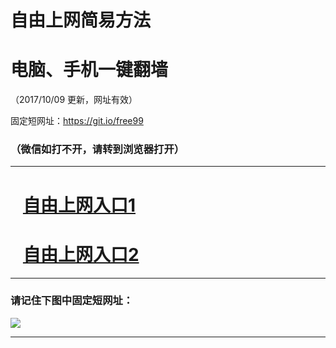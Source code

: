 ﻿# 自由上网简易方法

# 电脑、手机一键翻墙

（2017/10/09 更新，网址有效）

固定短网址：https://git.io/free99

### （微信如打不开，请转到浏览器打开）


***





# &nbsp;&nbsp; <a href="http://ft366932254.fwq-tz-1001.info/fwqtz01.html?t=100900114916 " target="_blank">自由上网入口1</a>
# &nbsp;&nbsp; <a href="http://ft187694530.fwq-tz-1002.info/fwqtz02.html?t=100900118203 " target="_blank">自由上网入口2</a>
***

### 请记住下图中固定短网址：

<img src="https://s3-us-west-2.amazonaws.com/fwq-1001/yjfq-20170905okok.png" /> 


***


